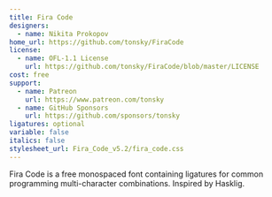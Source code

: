 ```yaml
---
title: Fira Code
designers:
  - name: Nikita Prokopov
home_url: https://github.com/tonsky/FiraCode
license:
  - name: OFL-1.1 License
    url: https://github.com/tonsky/FiraCode/blob/master/LICENSE
cost: free
support:
  - name: Patreon
    url: https://www.patreon.com/tonsky
  - name: GitHub Sponsors
    url: https://github.com/sponsors/tonsky
ligatures: optional
variable: false
italics: false
stylesheet_url: Fira_Code_v5.2/fira_code.css
---
```


Fira Code is a free monospaced font containing ligatures for common programming multi-character combinations. Inspired by Hasklig.
